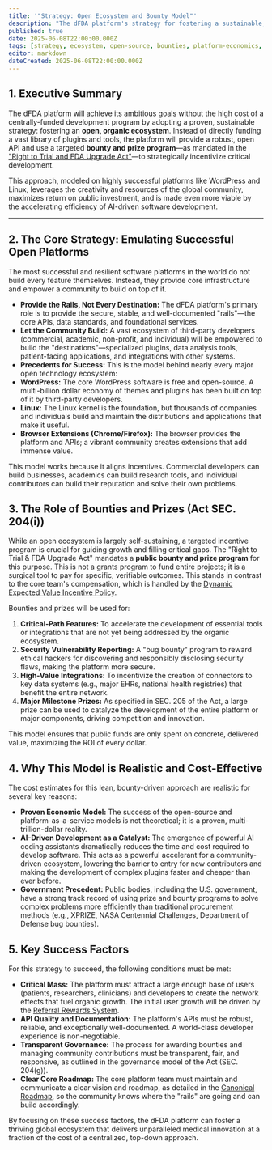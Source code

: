```yaml
---
title: '"Strategy: Open Ecosystem and Bounty Model"'
description: "The dFDA platform's strategy for fostering a sustainable, innovative ecosystem through open APIs and targeted bounties, rather than direct funding—emulating proven open-source successes."
published: true
date: 2025-06-08T22:00:00.000Z
tags: [strategy, ecosystem, open-source, bounties, platform-economics, ai-development]
editor: markdown
dateCreated: 2025-06-08T22:00:00.000Z
---
```


## 1. Executive Summary

The dFDA platform will achieve its ambitious goals without the high cost of a centrally-funded development program by adopting a proven, sustainable strategy: fostering an **open, organic ecosystem**. Instead of directly funding a vast library of plugins and tools, the platform will provide a robust, open API and use a targeted **bounty and prize program**—as mandated in the ["Right to Trial and FDA Upgrade Act"](../act.md)—to strategically incentivize critical development.

This approach, modeled on highly successful platforms like WordPress and Linux, leverages the creativity and resources of the global community, maximizes return on public investment, and is made even more viable by the accelerating efficiency of AI-driven software development.

---

## 2. The Core Strategy: Emulating Successful Open Platforms

The most successful and resilient software platforms in the world do not build every feature themselves. Instead, they provide core infrastructure and empower a community to build on top of it.

- **Provide the Rails, Not Every Destination:** The dFDA platform's primary role is to provide the secure, stable, and well-documented "rails"—the core APIs, data standards, and foundational services.
- **Let the Community Build:** A vast ecosystem of third-party developers (commercial, academic, non-profit, and individual) will be empowered to build the "destinations"—specialized plugins, data analysis tools, patient-facing applications, and integrations with other systems.
- **Precedents for Success:** This is the model behind nearly every major open technology ecosystem:
- **WordPress:** The core WordPress software is free and open-source. A multi-billion dollar economy of themes and plugins has been built on top of it by third-party developers.
- **Linux:** The Linux kernel is the foundation, but thousands of companies and individuals build and maintain the distributions and applications that make it useful.
- **Browser Extensions (Chrome/Firefox):** The browser provides the platform and APIs; a vibrant community creates extensions that add immense value.

This model works because it aligns incentives. Commercial developers can build businesses, academics can build research tools, and individual contributors can build their reputation and solve their own problems.

## 3. The Role of Bounties and Prizes (Act SEC. 204(i))

While an open ecosystem is largely self-sustaining, a targeted incentive program is crucial for guiding growth and filling critical gaps. The "Right to Trial & FDA Upgrade Act" mandates a **public bounty and prize program** for this purpose. This is not a grants program to fund entire projects; it is a surgical tool to pay for specific, verifiable outcomes. This stands in contrast to the core team's compensation, which is handled by the [Dynamic Expected Value Incentive Policy](./team-incentives.md).

Bounties and prizes will be used for:

1.  **Critical-Path Features:** To accelerate the development of essential tools or integrations that are not yet being addressed by the organic ecosystem.
2.  **Security Vulnerability Reporting:** A "bug bounty" program to reward ethical hackers for discovering and responsibly disclosing security flaws, making the platform more secure.
3.  **High-Value Integrations:** To incentivize the creation of connectors to key data systems (e.g., major EHRs, national health registries) that benefit the entire network.
4.  **Major Milestone Prizes:** As specified in SEC. 205 of the Act, a large prize can be used to catalyze the development of the entire platform or major components, driving competition and innovation.

This model ensures that public funds are only spent on concrete, delivered value, maximizing the ROI of every dollar.

## 4. Why This Model is Realistic and Cost-Effective

The cost estimates for this lean, bounty-driven approach are realistic for several key reasons:

- **Proven Economic Model:** The success of the open-source and platform-as-a-service models is not theoretical; it is a proven, multi-trillion-dollar reality.
- **AI-Driven Development as a Catalyst:** The emergence of powerful AI coding assistants dramatically reduces the time and cost required to develop software. This acts as a powerful accelerant for a community-driven ecosystem, lowering the barrier to entry for new contributors and making the development of complex plugins faster and cheaper than ever before.
- **Government Precedent:** Public bodies, including the U.S. government, have a strong track record of using prize and bounty programs to solve complex problems more efficiently than traditional procurement methods (e.g., XPRIZE, NASA Centennial Challenges, Department of Defense bug bounties).

## 5. Key Success Factors

For this strategy to succeed, the following conditions must be met:

- **Critical Mass:** The platform must attract a large enough base of users (patients, researchers, clinicians) and developers to create the network effects that fuel organic growth. The initial user growth will be driven by the [Referral Rewards System](./referral-rewards-system.md).
- **API Quality and Documentation:** The platform's APIs must be robust, reliable, and exceptionally well-documented. A world-class developer experience is non-negotiable.
- **Transparent Governance:** The process for awarding bounties and managing community contributions must be transparent, fair, and responsive, as outlined in the governance model of the Act (SEC. 204(g)).
- **Clear Core Roadmap:** The core platform team must maintain and communicate a clear vision and roadmap, as detailed in the [Canonical Roadmap](./roadmap.md), so the community knows where the "rails" are going and can build accordingly.

By focusing on these success factors, the dFDA platform can foster a thriving global ecosystem that delivers unparalleled medical innovation at a fraction of the cost of a centralized, top-down approach.
